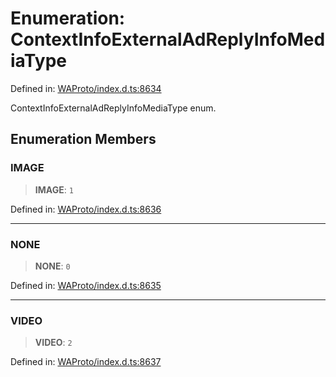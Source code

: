# Enumeration: ContextInfoExternalAdReplyInfoMediaType

Defined in: [WAProto/index.d.ts:8634](https://github.com/Fokusdotid/bail/blob/99acc683da8779d62a0509bb4108fdb35cb2b061/WAProto/index.d.ts#L8634)

ContextInfoExternalAdReplyInfoMediaType enum.

## Enumeration Members

### IMAGE

> **IMAGE**: `1`

Defined in: [WAProto/index.d.ts:8636](https://github.com/Fokusdotid/bail/blob/99acc683da8779d62a0509bb4108fdb35cb2b061/WAProto/index.d.ts#L8636)

***

### NONE

> **NONE**: `0`

Defined in: [WAProto/index.d.ts:8635](https://github.com/Fokusdotid/bail/blob/99acc683da8779d62a0509bb4108fdb35cb2b061/WAProto/index.d.ts#L8635)

***

### VIDEO

> **VIDEO**: `2`

Defined in: [WAProto/index.d.ts:8637](https://github.com/Fokusdotid/bail/blob/99acc683da8779d62a0509bb4108fdb35cb2b061/WAProto/index.d.ts#L8637)
